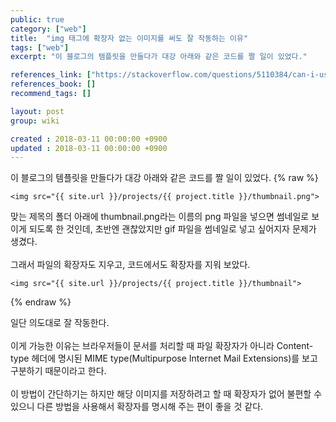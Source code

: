 ```yaml
---
public: true
category: ["web"]
title:  "img 태그에 확장자 없는 이미지를 써도 잘 작동하는 이유"
tags: ["web"]
excerpt: "이 블로그의 템플릿을 만들다가 대강 아래와 같은 코드를 짤 일이 있었다."

references_link: ["https://stackoverflow.com/questions/5110384/can-i-use-images-without-extension-in-img","https://developer.mozilla.org/en-US/docs/Web/HTTP/Basics_of_HTTP/MIME_types"]
references_book: []
recommend_tags: []

layout: post
group: wiki

created : 2018-03-11 00:00:00 +0900
updated : 2018-03-11 00:00:00 +0900
---
```


이 블로그의 템플릿을 만들다가 대강 아래와 같은 코드를 짤 일이 있었다.
{% raw %}
```
<img src="{{ site.url }}/projects/{{ project.title }}/thumbnail.png">
```
맞는 제목의 폴더 아래에 thumbnail.png라는 이름의 png 파일을 넣으면 썸네일로 보이게 되도록 한 것인데, 초반엔 괜찮았지만 gif 파일을 썸네일로 넣고 싶어지자 문제가 생겼다.<br><br>
그래서 파일의 확장자도 지우고, 코드에서도 확장자를 지워 보았다.
```
<img src="{{ site.url }}/projects/{{ project.title }}/thumbnail">
```
{% endraw %}

일단 의도대로 잘 작동한다.<br><br>
이게 가능한 이유는 브라우저들이 문서를 처리할 때 파일 확장자가 아니라 Content-type 헤더에 명시된 MIME type(Multipurpose Internet Mail Extensions)를 보고 구분하기 때문이라고 한다.<br><br>
이 방법이 간단하기는 하지만 해당 이미지를 저장하려고 할 때 확장자가 없어 불편할 수 있으니 다른 방법을 사용해서 확장자를 명시해 주는 편이 좋을 것 같다.

